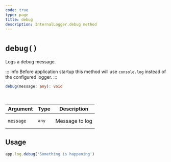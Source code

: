 ```yaml
---
code: true
type: page
title: debug
description: InternalLogger.debug method
---
```


# `debug()`

Logs a debug message.

::: info
Before application startup this method will use `console.log` instead of the configured logger.
:::

```ts
debug(message: any): void
```

<br/>

| Argument  | Type           | Description    |
|-----------|----------------|----------------|
| `message` | <pre>any</pre> | Message to log |

## Usage

```js
app.log.debug('Something is happening')
```

